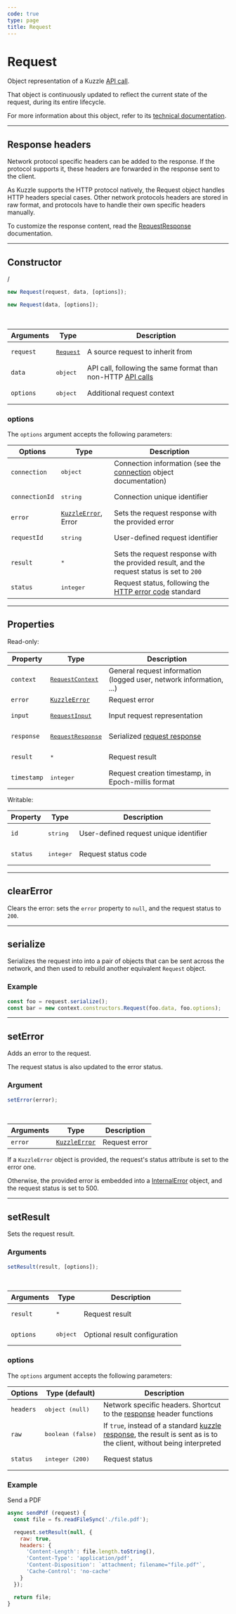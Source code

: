```yaml
---
code: true
type: page
title: Request
---
```


# Request



Object representation of a Kuzzle [API call](/core/2/api/essentials/query-syntax).

That object is continuously updated to reflect the current state of the request, during its entire lifecycle.

For more information about this object, refer to its [technical documentation](https://github.com/kuzzleio/kuzzle-common-objects/blob/master/README.md#request).

---

## Response headers

Network protocol specific headers can be added to the response. If the protocol supports it, these headers are forwarded in the response sent to the client.

As Kuzzle supports the HTTP protocol natively, the Request object handles HTTP headers special cases.
Other network protocols headers are stored in raw format, and protocols have to handle
their own specific headers manually.

To customize the response content, read the [RequestResponse](https://github.com/kuzzleio/kuzzle-common-objects#requestresponse) documentation.

---

## Constructor

 / <DeprecatedBadge version="1.2.0" />

```js
new Request(request, data, [options]);
```

<SinceBadge version="1.2.0" />

```js
new Request(data, [options]);
```

<br/>

| Arguments | Type                                              | Description                                                                                        |
| --------- | ------------------------------------------------- | -------------------------------------------------------------------------------------------------- |
| `request` | <a href="#request"><pre>Request</pre></a> | A source request to inherit from                                                                   |
| `data`    | <pre>object</pre>                                 | API call, following the same format than non-HTTP [API calls](/core/2/api/essentials/query-syntax) |
| `options` | <pre>object</pre>                                 | Additional request context                                                                         |

### options

The `options` argument accepts the following parameters:

| Options        | Type                                                        | Description                                                                                                                                                                                                                |
| -------------- | ----------------------------------------------------------- | -------------------------------------------------------------------------------------------------------------------------------------------------------------------------------------------------------------------------- |
| `connection`   | <pre>object</pre>                                           | <SinceBadge version="1.4.1" /> Connection information (see the <a href=https://github.com/kuzzleio/kuzzle-common-objects/blob/master/README.md#requestcontextconnection-object-format>connection</a> object documentation) |
| `connectionId` | <pre>string</pre>                                           | <DeprecatedBadge version="1.4.1" /> Connection unique identifier                                                                                                                                                           |
| `error`        | [`KuzzleError`](/core/2/plugins/errors), Error</pre> | Sets the request response with the provided error                                                                                                                                                                          |
| `requestId`    | <pre>string</pre>                                           | User-defined request identifier                                                                                                                                                                                            |
| `result`       | <pre>\*</pre>                                               | Sets the request response with the provided result, and the request status is set to `200`                                                                                                                                 |
| `status`       | <pre>integer</pre>                                          | Request status, following the [HTTP error code](https://en.wikipedia.org/wiki/List_of_HTTP_status_codes) standard                                                                                                          |

---

## Properties

Read-only:

| Property    | Type                                                                                                                               | Description                                                           |
| ----------- | ---------------------------------------------------------------------------------------------------------------------------------- | --------------------------------------------------------------------- |
| `context`   | <pre><a href=https://github.com/kuzzleio/kuzzle-common-objects/blob/master/README.md#modelsrequestcontext>RequestContext</a></pre> | General request information (logged user, network information, ...)   |
| `error`     | [`KuzzleError`](/core/2/plugins/errors)                                                                               | Request error                                                         |
| `input`     | <pre><a href=https://github.com/kuzzleio/kuzzle-common-objects/blob/master/README.md#modelsrequestinput>RequestInput</a></pre>     | Input request representation                                          |
| `response`  | <pre><a href=https://github.com/kuzzleio/kuzzle-common-objects#requestresponse>RequestResponse</a></pre>                           | Serialized [request response](/core/2/api/essentials/kuzzle-response) |
| `result`    | <pre>\*</pre>                                                                                                                      | Request result                                                        |
| `timestamp` | <pre>integer</pre>                                                                                                                 | Request creation timestamp, in Epoch-millis format                    |

Writable:

| Property | Type               | Description                            |
| -------- | ------------------ | -------------------------------------- |
| `id`     | <pre>string</pre>  | User-defined request unique identifier |
| `status` | <pre>integer</pre> | Request status code                    |

---

## clearError



Clears the error: sets the `error` property to `null`, and the request status to `200`.

---

## serialize



Serializes the request into into a pair of objects that can be sent across the network, and then used to rebuild another equivalent `Request` object.

### Example

```js
const foo = request.serialize();
const bar = new context.constructors.Request(foo.data, foo.options);
```

---

## setError



Adds an error to the request.

The request status is also updated to the error status.

### Argument

```js
setError(error);
```

<br/>

| Arguments | Type                                                 | Description   |
| --------- | ---------------------------------------------------- | ------------- |
| `error`   | [`KuzzleError`](/core/2/plugins/errors) | Request error |

If a `KuzzleError` object is provided, the request's status attribute is set to the error one.

Otherwise, the provided error is embedded into a [InternalError](/core/2/plugins/plugin-context/errors/internalerror) object, and the request status is set to 500.

---

## setResult



Sets the request result.

### Arguments

```js
setResult(result, [options]);
```

<br/>

| Arguments | Type              | Description                   |
| --------- | ----------------- | ----------------------------- |
| `result`  | <pre>\*</pre>     | Request result                |
| `options` | <pre>object</pre> | Optional result configuration |

### options

The `options` argument accepts the following parameters:

| Options   | Type (default)             | Description                                                                                                                                                   |
| --------- | -------------------------- | ------------------------------------------------------------------------------------------------------------------------------------------------------------- |
| `headers` | <pre>object (null)</pre>   | Network specific headers. Shortcut to the [response](https://github.com/kuzzleio/kuzzle-common-objects#requestresponse) header functions                      |
| `raw`     | <pre>boolean (false)</pre> | If `true`, instead of a standard [kuzzle response](/core/2/api/essentials/kuzzle-response), the result is sent as is to the client, without being interpreted |
| `status`  | <pre>integer (200)</pre>   | Request status                                                                                                                                                |
### Example

Send a PDF

```js
async sendPdf (request) {
  const file = fs.readFileSync('./file.pdf');

  request.setResult(null, {
    raw: true,
    headers: {
      'Content-Length': file.length.toString(),
      'Content-Type': 'application/pdf',
      'Content-Disposition': `attachment; filename="file.pdf"`,
      'Cache-Control': 'no-cache'
    }
  });

  return file;
}
```
